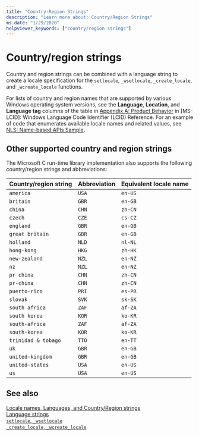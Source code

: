 ```yaml
---
title: "Country-Region Strings"
description: "Learn more about: Country/Region Strings"
ms.date: "1/29/2020"
helpviewer_keywords: ["country/region strings"]
---
```

# Country/region strings

Country and region strings can be combined with a language string to create a locale specification for the `setlocale`, `_wsetlocale`, `_create_locale`, and `_wcreate_locale` functions.

For lists of country and region names that are supported by various Windows operating system versions, see the **Language**, **Location**, and **Language tag** columns of the table in [Appendix A: Product Behavior](/openspecs/windows_protocols/ms-lcid/a9eac961-e77d-41a6-90a5-ce1a8b0cdb9c) in \[MS-LCID]: Windows Language Code Identifier (LCID) Reference. For an example of code that enumerates available locale names and related values, see [NLS: Name-based APIs Sample](/windows/win32/intl/nls--name-based-apis-sample).

## Other supported country and region strings

The Microsoft C run-time library implementation also supports the following country/region strings and abbreviations:

|Country/region string|Abbreviation|Equivalent locale name|
|----------------------------|------------------|----------------------------|
|`america`|`USA`|`en-US`|
|`britain`|`GBR`|`en-GB`|
|`china`|`CHN`|`zh-CN`|
|`czech`|`CZE`|`cs-CZ`|
|`england`|`GBR`|`en-GB`|
|`great britain`|`GBR`|`en-GB`|
|`holland`|`NLD`|`nl-NL`|
|`hong-kong`|`HKG`|`zh-HK`|
|`new-zealand`|`NZL`|`en-NZ`|
|`nz`|`NZL`|`en-NZ`|
|`pr china`|`CHN`|`zh-CN`|
|`pr-china`|`CHN`|`zh-CN`|
|`puerto-rico`|`PRI`|`es-PR`|
|`slovak`|`SVK`|`sk-SK`|
|`south africa`|`ZAF`|`af-ZA`|
|`south korea`|`KOR`|`ko-KR`|
|`south-africa`|`ZAF`|`af-ZA`|
|`south-korea`|`KOR`|`ko-KR`|
|`trinidad & tobago`|`TTO`|`en-TT`|
|`uk`|`GBR`|`en-GB`|
|`united-kingdom`|`GBR`|`en-GB`|
|`united-states`|`USA`|`en-US`|
|`us`|`USA`|`en-US`|

## See also

[Locale names, Languages, and Country/Region strings](./locale-names-languages-and-country-region-strings.md)\
[Language strings](./language-strings.md)\
[`setlocale`, `_wsetlocale`](./reference/setlocale-wsetlocale.md)\
[`_create_locale`, `_wcreate_locale`](./reference/create-locale-wcreate-locale.md)
